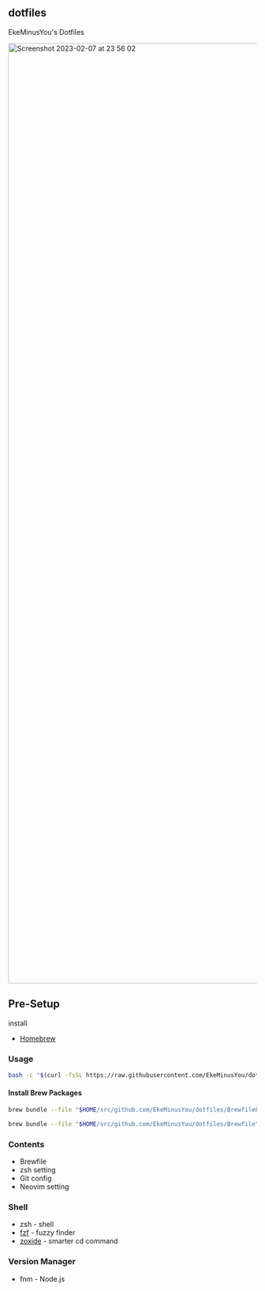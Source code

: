 ## dotfiles

EkeMinusYou's Dotfiles

<img width="1904" alt="Screenshot 2023-02-07 at 23 56 02" src="https://user-images.githubusercontent.com/41781157/217281141-c6572aef-7cef-4faa-b602-05ec87684a3f.png">

## Pre-Setup

install

- [Homebrew](https://brew.sh/)

### Usage

```bash
bash -c "$(curl -fsSL https://raw.githubusercontent.com/EkeMinusYou/dotfiles/main/install.sh)"
```

#### Install Brew Packages

```bash
brew bundle --file "$HOME/src/github.com/EkeMinusYou/dotfiles/BrewfileEssential"
```

```bash
brew bundle --file "$HOME/src/github.com/EkeMinusYou/dotfiles/Brewfile"
```

### Contents

- Brewfile
- zsh setting
- Git config
- Neovim setting

### Shell

- zsh - shell
- [fzf](https://github.com/junegunn/fzf) - fuzzy finder
- [zoxide](https://github.com/ajeetdsouza/zoxide) - smarter cd command

### Version Manager

- fnm - Node.js

